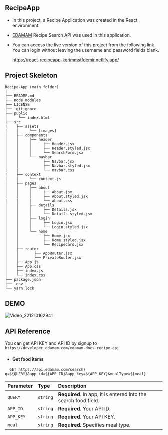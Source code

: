 ## RecipeApp

* In this project, a Recipe Application was created in the React environment.
* [EDAMAM](https://www.edamam.com/) Recipe Search API was used in this application.
* You can access the live version of this project from the following link. You can login without leaving the username and password fields blank.

  https://react-recipeapp-kerimmstfdemir.netlify.app/

## Project Skeleton

```
Recipe-App (main folder)
|
├── README.md 
├── node_modules
├── LICENSE
├── .gitignore     
├── public
│     └── index.html
├── src
|    ├── assets
|    |     └── [images]
│    ├── components
│    │     ├── header
│    │     │     ├── Header.jsx
│    │     │     ├── Header.styled.jsx
│    │     │     └── SearchForm.jsx
│    │     └── navbar
│    │           ├── Navbar.jsx
│    │           ├── Navbar.styled.jsx
|    |           └── navbar.css
|    ├── context
|    |     └── context.js
│    ├── pages
│    │     ├── about
│    │     │     ├── About.jsx
│    │     │     ├── About.styled.jsx
|    |     |     └── about.css
│    │     ├── details
│    │     │     ├── Details.jsx
│    │     │     └── Details.styled.jsx
│    │     ├── login
│    │     │     ├── Login.jsx
│    │     │     └── Login.styled.jsx
│    │     └── home
│    │           ├── Home.jsx
│    │           ├── Home.styled.jsx
│    │           └── RecipeCard.jsx
│    ├── router
│    │       ├── AppRouter.jsx
│    │       └── PrivateRouter.jsx
│    ├── App.js
│    ├── App.css
│    ├── index.js
│    └── index.css
├── package.json
├── .env
└── yarn.lock
```

## DEMO

![Video_221210162941](https://user-images.githubusercontent.com/56498001/206858292-e72694ee-3316-48da-9d62-3660e01776a6.gif)

## API Reference

You can get API KEY and API ID by signup to `https://developer.edamam.com/edamam-docs-recipe-api`

* #### Get food items

```
  GET https://api.edamam.com/search?q=${QUERY}&app_id=${APP_ID}&app_key=${APP_KEY}&mealType=${meal}
```

| Parameter | Type     | Description                |
| :-------- | :------- | :------------------------- |
| `QUERY`   | `string` | **Required**. In app, it is entered into the search food field. |
| `APP_ID`  | `string` | **Required**. Your API ID.  |
| `APP_KEY` | `string` | **Required**. Your API KEY.  |
| `meal`    | `string` | **Required**. Specifies meal type.  |
